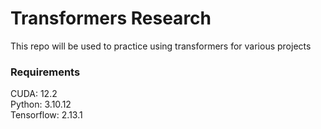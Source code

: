 # Transformers Research

This repo will be used to practice using transformers for various projects


### Requirements
CUDA: 12.2 <br>
Python: 3.10.12 <br>
Tensorflow: 2.13.1

